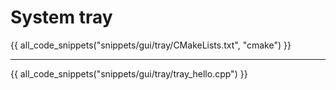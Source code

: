 # System tray

{{ all_code_snippets("snippets/gui/tray/CMakeLists.txt", "cmake") }}

<hr>

{{ all_code_snippets("snippets/gui/tray/tray_hello.cpp") }}




